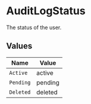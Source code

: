 # AuditLogStatus

The status of the user.


## Values

| Name      | Value     |
| --------- | --------- |
| `Active`  | active    |
| `Pending` | pending   |
| `Deleted` | deleted   |